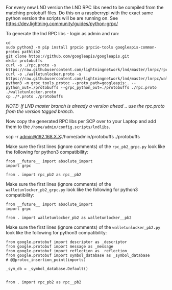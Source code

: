 For every new LND version the LND RPC libs need to be compiled from the matching protobuff files.
Do this on a raspberrypi with the exact same python version the scripts will be are running on.
See https://dev.lightning.community/guides/python-grpc/


To generate the lnd RPC libs - login as admin and run:
```
cd
sudo python3 -m pip install grpcio grpcio-tools googleapis-common-protos pathlib2
git clone https://github.com/googleapis/googleapis.git
mkdir protobuffs
curl -o ./rpc.proto -s https://raw.githubusercontent.com/lightningnetwork/lnd/master/lnrpc/rpc.proto
curl -o ./walletunlocker.proto -s https://raw.githubusercontent.com/lightningnetwork/lnd/master/lnrpc/walletunlocker.proto
python3 -m grpc_tools.protoc --proto_path=googleapis:. --python_out=./protobuffs --grpc_python_out=./protobuffs ./rpc.proto ./walletunlocker.proto
cp ./*.proto ./protobuffs
````

*NOTE: If LND master branch is already a version ahead .. use the rpc.proto from the version tagged branch.*

Now copy the generated RPC libs per SCP over to your Laptop and add them to the `/home/admin/config.scripts/lndlibs`.

scp -r admin@192.168.X.X:/home/admin/protobuffs ./protobuffs

Make sure the first lines (ignore comments) of the `rpc_pb2_grpc.py` look like the following for python3 compatibility:
```
from __future__ import absolute_import
import grpc

from . import rpc_pb2 as rpc__pb2
```

Make sure the first lines (ignore comments) of the `walletunlocker_pb2_grpc.py` look like the following for python3 compatibility:
```
from __future__ import absolute_import
import grpc

from . import walletunlocker_pb2 as walletunlocker__pb2
```

Make sure the first lines (ignore comments) of the `walletunlocker_pb2.py` look like the following for python3 compatibility:
```
from google.protobuf import descriptor as _descriptor
from google.protobuf import message as _message
from google.protobuf import reflection as _reflection
from google.protobuf import symbol_database as _symbol_database
# @@protoc_insertion_point(imports)

_sym_db = _symbol_database.Default()


from . import rpc_pb2 as rpc__pb2
```


